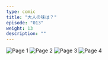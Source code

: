 ```yaml
---
type: comic
title: "大人の味は？"
episode: "013"
weight: 13
description: ""
---
```


![Page 1](cut-1.jpg)
![Page 2](cut-2.jpg)
![Page 3](cut-3.jpg)
![Page 4](cut-4.jpg)
